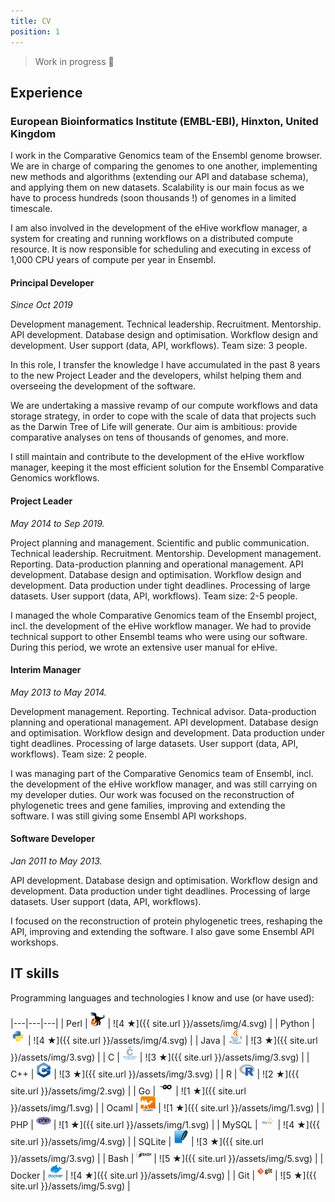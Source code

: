```yaml
---
title: CV
position: 1
---
```


> Work in progress :construction_worker:

## Experience

### European Bioinformatics Institute (EMBL-EBI), Hinxton, United Kingdom

I work in the Comparative Genomics team of the Ensembl genome browser. We are in charge of
comparing the genomes to one another, implementing new methods and algorithms
(extending our API and database schema), and applying them on new datasets. Scalability is
our main focus as we have to process hundreds (soon thousands !) of genomes in a limited timescale.

I am also involved in the development of the eHive workflow manager, a system for creating
and running workflows on a distributed compute resource. It is now responsible for
scheduling and executing in excess of 1,000 CPU years of compute per year in Ensembl.

#### Principal Developer

_Since Oct 2019_

Development management. Technical leadership. Recruitment. Mentorship.
API development. Database design and optimisation. Workflow design and development. 
User support (data, API, workflows). Team size: 3 people.

In this role, I transfer the knowledge I have accumulated in the past 8 years
to the new Project Leader and the developers, whilst helping them and
overseeing the development of the software.

We are undertaking a massive revamp of our compute workflows and data storage
strategy, in order to cope with the scale of data that projects such as the
Darwin Tree of Life will generate. Our aim is ambitious: provide comparative
analyses on tens of thousands of genomes, and more.

I still maintain and contribute to the development of the eHive workflow manager,
keeping it the most efficient solution for the Ensembl Comparative Genomics workflows.

#### Project Leader

_May 2014 to Sep 2019._

Project planning and management. Scientific and public communication. Technical leadership. Recruitment. Mentorship.
Development management. Reporting. Data-production planning and operational management.
API development. Database design and optimisation. Workflow design and development. Data
production under tight deadlines. Processing of large datasets. User support (data, API, workflows).
Team size: 2-5 people.

I managed the whole Comparative Genomics team of the Ensembl project,
incl. the development of the eHive workflow manager.
We had to provide technical support to other Ensembl teams
who were using our software. During this period, we wrote an extensive user manual
for eHive.

#### Interim Manager

_May 2013 to May 2014._

Development management. Reporting. Technical advisor. Data-production planning and operational management.
API development. Database design and optimisation. Workflow design and development. Data
production under tight deadlines. Processing of large datasets. User support (data, API, workflows).
Team size: 2 people.

I was managing part of the Comparative Genomics team of
Ensembl, incl. the development of the eHive workflow manager,
and was still carrying on my developer duties. Our work was focused on
the reconstruction of phylogenetic trees and gene families, improving and
extending the software. I was still giving some Ensembl API workshops.

#### Software Developer

_Jan 2011 to May 2013._

API development. Database design and optimisation. Workflow design and development. Data
production under tight deadlines. Processing of large datasets. User support (data, API, workflows).

I focused on the reconstruction of protein phylogenetic trees, reshaping the
API, improving and extending the software. I also gave some Ensembl API
workshops.

## IT skills

Programming languages and technologies I know and use (or have used):

|---|---|---|
| Perl | <img src="https://raw.githubusercontent.com/github/explore/master/topics/perl/perl.png" alt="Perl" height="24"> | ![4 &#x2605;]({{ site.url }}/assets/img/4.svg) |
| Python | <img src="https://raw.githubusercontent.com/github/explore/master/topics/python/python.png" alt="Python" height="24"> | ![4 &#x2605;]({{ site.url }}/assets/img/4.svg) |
| Java | <img src="https://raw.githubusercontent.com/github/explore/master/topics/java/java.png" alt="Java" height="24"> | ![3 &#x2605;]({{ site.url }}/assets/img/3.svg) |
| C | <img src="https://raw.githubusercontent.com/github/explore/master/topics/c/c.png" alt="C" height="24"> | ![3 &#x2605;]({{ site.url }}/assets/img/3.svg) |
| C++ | <img src="https://raw.githubusercontent.com/github/explore/master/topics/cpp/cpp.png" alt="C++" height="24"> | ![3 &#x2605;]({{ site.url }}/assets/img/3.svg) |
| R | <img src="https://raw.githubusercontent.com/github/explore/master/topics/r/r.png" alt="R" height="24"> | ![2 &#x2605;]({{ site.url }}/assets/img/2.svg) |
| Go | <img src="https://raw.githubusercontent.com/github/explore/master/topics/go/go.png" alt="Go" height="24"> | ![1 &#x2605;]({{ site.url }}/assets/img/1.svg) |
| Ocaml | <img src="https://raw.githubusercontent.com/github/explore/master/topics/ocaml/ocaml.png" alt="Ocaml" height="24"> | ![1 &#x2605;]({{ site.url }}/assets/img/1.svg) |
| PHP | <img src="https://raw.githubusercontent.com/github/explore/master/topics/php/php.png" alt="R" height="24"> | ![1 &#x2605;]({{ site.url }}/assets/img/1.svg) |
| MySQL | <img src="https://raw.githubusercontent.com/github/explore/master/topics/mysql/mysql.png" alt="MySQL" height="24"> | ![4 &#x2605;]({{ site.url }}/assets/img/4.svg) |
| SQLite | <img src="https://raw.githubusercontent.com/github/explore/master/topics/sqlite/sqlite.png" alt="SQLite" height="24"> | ![3 &#x2605;]({{ site.url }}/assets/img/3.svg) |
| Bash | <img src="https://raw.githubusercontent.com/github/explore/master/topics/bash/bash.png" alt="Bash" height="24"> | ![5 &#x2605;]({{ site.url }}/assets/img/5.svg) |
| Docker | <img src="https://raw.githubusercontent.com/github/explore/master/topics/docker/docker.png" alt="Docker" height="24"> | ![4 &#x2605;]({{ site.url }}/assets/img/4.svg) |
| Git | <img src="https://raw.githubusercontent.com/github/explore/master/topics/git/git.png" alt="Git" height="24"> | ![5 &#x2605;]({{ site.url }}/assets/img/5.svg) |
